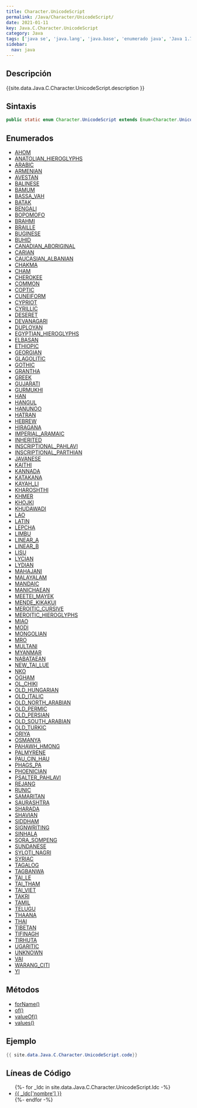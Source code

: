 ```yaml
---
title: Character.UnicodeScript
permalink: /Java/Character/UnicodeScript/
date: 2021-01-11
key: Java.C.Character.UnicodeScript
category: Java
tags: ['java se', 'java.lang', 'java.base', 'enumerado java', 'Java 1.7']
sidebar: 
  nav: java
---
```


## Descripción
{{site.data.Java.C.Character.UnicodeScript.description }}

## Sintaxis
~~~java
public static enum Character.UnicodeScript extends Enum<Character.UnicodeScript>
~~~

## Enumerados
* [AHOM](/Java/Character/UnicodeScript/AHOM)
* [ANATOLIAN_HIEROGLYPHS](/Java/Character/UnicodeScript/ANATOLIAN_HIEROGLYPHS)
* [ARABIC](/Java/Character/UnicodeScript/ARABIC)
* [ARMENIAN](/Java/Character/UnicodeScript/ARMENIAN)
* [AVESTAN](/Java/Character/UnicodeScript/AVESTAN)
* [BALINESE](/Java/Character/UnicodeScript/BALINESE)
* [BAMUM](/Java/Character/UnicodeScript/BAMUM)
* [BASSA_VAH](/Java/Character/UnicodeScript/BASSA_VAH)
* [BATAK](/Java/Character/UnicodeScript/BATAK)
* [BENGALI](/Java/Character/UnicodeScript/BENGALI)
* [BOPOMOFO](/Java/Character/UnicodeScript/BOPOMOFO)
* [BRAHMI](/Java/Character/UnicodeScript/BRAHMI)
* [BRAILLE](/Java/Character/UnicodeScript/BRAILLE)
* [BUGINESE](/Java/Character/UnicodeScript/BUGINESE)
* [BUHID](/Java/Character/UnicodeScript/BUHID)
* [CANADIAN_ABORIGINAL](/Java/Character/UnicodeScript/CANADIAN_ABORIGINAL)
* [CARIAN](/Java/Character/UnicodeScript/CARIAN)
* [CAUCASIAN_ALBANIAN](/Java/Character/UnicodeScript/CAUCASIAN_ALBANIAN)
* [CHAKMA](/Java/Character/UnicodeScript/CHAKMA)
* [CHAM](/Java/Character/UnicodeScript/CHAM)
* [CHEROKEE](/Java/Character/UnicodeScript/CHEROKEE)
* [COMMON](/Java/Character/UnicodeScript/COMMON)
* [COPTIC](/Java/Character/UnicodeScript/COPTIC)
* [CUNEIFORM](/Java/Character/UnicodeScript/CUNEIFORM)
* [CYPRIOT](/Java/Character/UnicodeScript/CYPRIOT)
* [CYRILLIC](/Java/Character/UnicodeScript/CYRILLIC)
* [DESERET](/Java/Character/UnicodeScript/DESERET)
* [DEVANAGARI](/Java/Character/UnicodeScript/DEVANAGARI)
* [DUPLOYAN](/Java/Character/UnicodeScript/DUPLOYAN)
* [EGYPTIAN_HIEROGLYPHS](/Java/Character/UnicodeScript/EGYPTIAN_HIEROGLYPHS)
* [ELBASAN](/Java/Character/UnicodeScript/ELBASAN)
* [ETHIOPIC](/Java/Character/UnicodeScript/ETHIOPIC)
* [GEORGIAN](/Java/Character/UnicodeScript/GEORGIAN)
* [GLAGOLITIC](/Java/Character/UnicodeScript/GLAGOLITIC)
* [GOTHIC](/Java/Character/UnicodeScript/GOTHIC)
* [GRANTHA](/Java/Character/UnicodeScript/GRANTHA)
* [GREEK](/Java/Character/UnicodeScript/GREEK)
* [GUJARATI](/Java/Character/UnicodeScript/GUJARATI)
* [GURMUKHI](/Java/Character/UnicodeScript/GURMUKHI)
* [HAN](/Java/Character/UnicodeScript/HAN)
* [HANGUL](/Java/Character/UnicodeScript/HANGUL)
* [HANUNOO](/Java/Character/UnicodeScript/HANUNOO)
* [HATRAN](/Java/Character/UnicodeScript/HATRAN)
* [HEBREW](/Java/Character/UnicodeScript/HEBREW)
* [HIRAGANA](/Java/Character/UnicodeScript/HIRAGANA)
* [IMPERIAL_ARAMAIC](/Java/Character/UnicodeScript/IMPERIAL_ARAMAIC)
* [INHERITED](/Java/Character/UnicodeScript/INHERITED)
* [INSCRIPTIONAL_PAHLAVI](/Java/Character/UnicodeScript/INSCRIPTIONAL_PAHLAVI)
* [INSCRIPTIONAL_PARTHIAN](/Java/Character/UnicodeScript/INSCRIPTIONAL_PARTHIAN)
* [JAVANESE](/Java/Character/UnicodeScript/JAVANESE)
* [KAITHI](/Java/Character/UnicodeScript/KAITHI)
* [KANNADA](/Java/Character/UnicodeScript/KANNADA)
* [KATAKANA](/Java/Character/UnicodeScript/KATAKANA)
* [KAYAH_LI](/Java/Character/UnicodeScript/KAYAH_LI)
* [KHAROSHTHI](/Java/Character/UnicodeScript/KHAROSHTHI)
* [KHMER](/Java/Character/UnicodeScript/KHMER)
* [KHOJKI](/Java/Character/UnicodeScript/KHOJKI)
* [KHUDAWADI](/Java/Character/UnicodeScript/KHUDAWADI)
* [LAO](/Java/Character/UnicodeScript/LAO)
* [LATIN](/Java/Character/UnicodeScript/LATIN)
* [LEPCHA](/Java/Character/UnicodeScript/LEPCHA)
* [LIMBU](/Java/Character/UnicodeScript/LIMBU)
* [LINEAR_A](/Java/Character/UnicodeScript/LINEAR_A)
* [LINEAR_B](/Java/Character/UnicodeScript/LINEAR_B)
* [LISU](/Java/Character/UnicodeScript/LISU)
* [LYCIAN](/Java/Character/UnicodeScript/LYCIAN)
* [LYDIAN](/Java/Character/UnicodeScript/LYDIAN)
* [MAHAJANI](/Java/Character/UnicodeScript/MAHAJANI)
* [MALAYALAM](/Java/Character/UnicodeScript/MALAYALAM)
* [MANDAIC](/Java/Character/UnicodeScript/MANDAIC)
* [MANICHAEAN](/Java/Character/UnicodeScript/MANICHAEAN)
* [MEETEI_MAYEK](/Java/Character/UnicodeScript/MEETEI_MAYEK)
* [MENDE_KIKAKUI](/Java/Character/UnicodeScript/MENDE_KIKAKUI)
* [MEROITIC_CURSIVE](/Java/Character/UnicodeScript/MEROITIC_CURSIVE)
* [MEROITIC_HIEROGLYPHS](/Java/Character/UnicodeScript/MEROITIC_HIEROGLYPHS)
* [MIAO](/Java/Character/UnicodeScript/MIAO)
* [MODI](/Java/Character/UnicodeScript/MODI)
* [MONGOLIAN](/Java/Character/UnicodeScript/MONGOLIAN)
* [MRO](/Java/Character/UnicodeScript/MRO)
* [MULTANI](/Java/Character/UnicodeScript/MULTANI)
* [MYANMAR](/Java/Character/UnicodeScript/MYANMAR)
* [NABATAEAN](/Java/Character/UnicodeScript/NABATAEAN)
* [NEW_TAI_LUE](/Java/Character/UnicodeScript/NEW_TAI_LUE)
* [NKO](/Java/Character/UnicodeScript/NKO)
* [OGHAM](/Java/Character/UnicodeScript/OGHAM)
* [OL_CHIKI](/Java/Character/UnicodeScript/OL_CHIKI)
* [OLD_HUNGARIAN](/Java/Character/UnicodeScript/OLD_HUNGARIAN)
* [OLD_ITALIC](/Java/Character/UnicodeScript/OLD_ITALIC)
* [OLD_NORTH_ARABIAN](/Java/Character/UnicodeScript/OLD_NORTH_ARABIAN)
* [OLD_PERMIC](/Java/Character/UnicodeScript/OLD_PERMIC)
* [OLD_PERSIAN](/Java/Character/UnicodeScript/OLD_PERSIAN)
* [OLD_SOUTH_ARABIAN](/Java/Character/UnicodeScript/OLD_SOUTH_ARABIAN)
* [OLD_TURKIC](/Java/Character/UnicodeScript/OLD_TURKIC)
* [ORIYA](/Java/Character/UnicodeScript/ORIYA)
* [OSMANYA](/Java/Character/UnicodeScript/OSMANYA)
* [PAHAWH_HMONG](/Java/Character/UnicodeScript/PAHAWH_HMONG)
* [PALMYRENE](/Java/Character/UnicodeScript/PALMYRENE)
* [PAU_CIN_HAU](/Java/Character/UnicodeScript/PAU_CIN_HAU)
* [PHAGS_PA](/Java/Character/UnicodeScript/PHAGS_PA)
* [PHOENICIAN](/Java/Character/UnicodeScript/PHOENICIAN)
* [PSALTER_PAHLAVI](/Java/Character/UnicodeScript/PSALTER_PAHLAVI)
* [REJANG](/Java/Character/UnicodeScript/REJANG)
* [RUNIC](/Java/Character/UnicodeScript/RUNIC)
* [SAMARITAN](/Java/Character/UnicodeScript/SAMARITAN)
* [SAURASHTRA](/Java/Character/UnicodeScript/SAURASHTRA)
* [SHARADA](/Java/Character/UnicodeScript/SHARADA)
* [SHAVIAN](/Java/Character/UnicodeScript/SHAVIAN)
* [SIDDHAM](/Java/Character/UnicodeScript/SIDDHAM)
* [SIGNWRITING](/Java/Character/UnicodeScript/SIGNWRITING)
* [SINHALA](/Java/Character/UnicodeScript/SINHALA)
* [SORA_SOMPENG](/Java/Character/UnicodeScript/SORA_SOMPENG)
* [SUNDANESE](/Java/Character/UnicodeScript/SUNDANESE)
* [SYLOTI_NAGRI](/Java/Character/UnicodeScript/SYLOTI_NAGRI)
* [SYRIAC](/Java/Character/UnicodeScript/SYRIAC)
* [TAGALOG](/Java/Character/UnicodeScript/TAGALOG)
* [TAGBANWA](/Java/Character/UnicodeScript/TAGBANWA)
* [TAI_LE](/Java/Character/UnicodeScript/TAI_LE)
* [TAI_THAM](/Java/Character/UnicodeScript/TAI_THAM)
* [TAI_VIET](/Java/Character/UnicodeScript/TAI_VIET)
* [TAKRI](/Java/Character/UnicodeScript/TAKRI)
* [TAMIL](/Java/Character/UnicodeScript/TAMIL)
* [TELUGU](/Java/Character/UnicodeScript/TELUGU)
* [THAANA](/Java/Character/UnicodeScript/THAANA)
* [THAI](/Java/Character/UnicodeScript/THAI)
* [TIBETAN](/Java/Character/UnicodeScript/TIBETAN)
* [TIFINAGH](/Java/Character/UnicodeScript/TIFINAGH)
* [TIRHUTA](/Java/Character/UnicodeScript/TIRHUTA)
* [UGARITIC](/Java/Character/UnicodeScript/UGARITIC)
* [UNKNOWN](/Java/Character/UnicodeScript/UNKNOWN)
* [VAI](/Java/Character/UnicodeScript/VAI)
* [WARANG_CITI](/Java/Character/UnicodeScript/WARANG_CITI)
* [YI](/Java/Character/UnicodeScript/YI)

## Métodos
* [forName()](/Java/Character/UnicodeScript/forName)
* [of()](/Java/Character/UnicodeScript/of)
* [valueOf()](/Java/Character/UnicodeScript/valueOf)
* [values()](/Java/Character/UnicodeScript/values)

## Ejemplo
~~~java
{{ site.data.Java.C.Character.UnicodeScript.code}}
~~~

## Líneas de Código
<ul>
{%- for _ldc in site.data.Java.C.Character.UnicodeScript.ldc -%}
   <li>
       <a href="{{_ldc['url'] }}">{{ _ldc['nombre'] }}</a>
   </li>
{%- endfor -%}
</ul>
